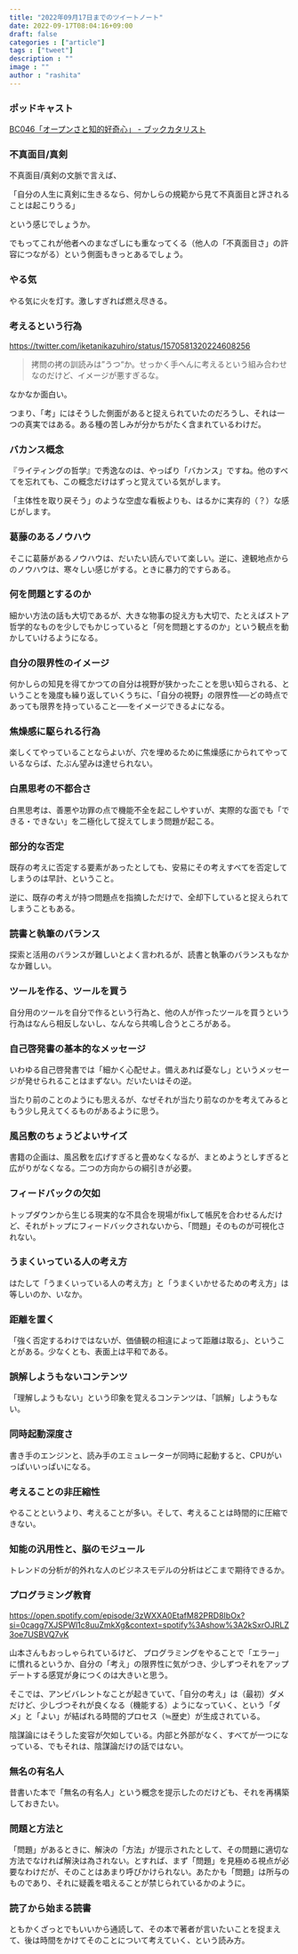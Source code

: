 ```yaml
---
title: "2022年09月17日までのツイートノート"
date: 2022-09-17T08:04:16+09:00
draft: false
categories : ["article"]
tags : ["tweet"]
description : ""
image : ""
author : "rashita"
---
```


### ポッドキャスト

[BC046「オープンさと知的好奇心」 - ブックカタリスト](https://bookcatalyst.substack.com/p/bc046#details)


### 不真面目/真剣

不真面目/真剣の文脈で言えば、

「自分の人生に真剣に生きるなら、何かしらの規範から見て不真面目と評されることは起こりうる」

という感じでしょうか。

でもってこれが他者へのまなざしにも重なってくる（他人の「不真面目さ」の許容につながる）という側面もきっとあるでしょう。

### やる気

やる気に火を灯す。激しすぎれば燃え尽きる。

### 考えるという行為

https://twitter.com/iketanikazuhiro/status/1570581320224608256

>拷問の拷の訓読みは”うつ“か。せっかく手へんに考えるという組み合わせなのだけど、イメージが悪すぎるな。

なかなか面白い。

つまり、「考」にはそうした側面があると捉えられていたのだろうし、それは一つの真実ではある。ある種の苦しみが分かちがたく含まれているわけだ。

### バカンス概念

『ライティングの哲学』で秀逸なのは、やっぱり「バカンス」ですね。他のすべてを忘れても、この概念だけはずっと覚えている気がします。

「主体性を取り戻そう」のような空虚な看板よりも、はるかに実存的（？）な感じがします。

### 葛藤のあるノウハウ

そこに葛藤があるノウハウは、だいたい読んでいて楽しい。逆に、達観地点からのノウハウは、寒々しい感じがする。ときに暴力的ですらある。

### 何を問題とするのか

細かい方法の話も大切であるが、大きな物事の捉え方も大切で、たとえばストア哲学的なものを少しでもかじっていると「何を問題とするのか」という観点を動かしていけるようになる。


### 自分の限界性のイメージ

何かしらの知見を得てかつての自分は視野が狭かったことを思い知らされる、ということを幾度も繰り返していくうちに、「自分の視野」の限界性──どの時点であっても限界を持っていること──をイメージできるよになる。

### 焦燥感に駆られる行為

楽しくてやっていることならよいが、穴を埋めるために焦燥感にかられてやっているならば、たぶん望みは達せられない。

### 白黒思考の不都合さ

白黒思考は、善悪や功罪の点で機能不全を起こしやすいが、実際的な面でも「できる・できない」を二極化して捉えてしまう問題が起こる。

### 部分的な否定

既存の考えに否定する要素があったとしても、安易にその考えすべてを否定してしまうのは早計、ということ。

逆に、既存の考えが持つ問題点を指摘しただけで、全却下していると捉えられてしまうこともある。

### 読書と執筆のバランス

探索と活用のバランスが難しいとよく言われるが、読書と執筆のバランスもなかなか難しい。

### ツールを作る、ツールを買う

自分用のツールを自分で作るという行為と、他の人が作ったツールを買うという行為はなんら相反しないし、なんなら共鳴し合うところがある。

### 自己啓発書の基本的なメッセージ

いわゆる自己啓発書では「細かく心配せよ。備えあれば憂なし」というメッセージが発せられることはまずない。だいたいはその逆。

当たり前のことのようにも思えるが、なぜそれが当たり前なのかを考えてみるともう少し見えてくるものがあるように思う。

### 風呂敷のちょうどよいサイズ

書籍の企画は、風呂敷を広げすぎると畳めなくなるが、まとめようとしすぎると広がりがなくなる。二つの方向からの綱引きが必要。

### フィードバックの欠如

トップダウンから生じる現実的な不具合を現場がfixして帳尻を合わせるんだけど、それがトップにフィードバックされないから、「問題」そのものが可視化されない。

### うまくいっている人の考え方

はたして「うまくいっている人の考え方」と「うまくいかせるための考え方」は等しいのか、いなか。

### 距離を置く

「強く否定するわけではないが、価値観の相違によって距離は取る」、ということがある。少なくとも、表面上は平和である。

### 誤解しようもないコンテンツ

「理解しようもない」という印象を覚えるコンテンツは、「誤解」しようもない。


### 同時起動深度さ

書き手のエンジンと、読み手のエミュレーターが同時に起動すると、CPUがいっぱいいっぱいになる。

### 考えることの非圧縮性

やることというより、考えることが多い。そして、考えることは時間的に圧縮できない。

### 知能の汎用性と、脳のモジュール

トレンドの分析が的外れな人のビジネスモデルの分析はどこまで期待できるか。

### プログラミング教育

https://open.spotify.com/episode/3zWXXA0EtafM82PRD8IbOx?si=0cagg7XJSPWl1c8uuZmkXg&context=spotify%3Ashow%3A2kSxrOJRLZ3oe7USBVQ7vK

山本さんもおっしゃられているけど、 プログラミングをやることで「エラー」に慣れるというか、自分の「考え」の限界性に気がつき、少しずつそれをアップデートする感覚が身につくのは大きいと思う。

そこでは、アンビバレントなことが起きていて、「自分の考え」は（最初）ダメだけど、少しづつそれが良くなる（機能する）ようになっていく、という「ダメ」と「よい」が結ばれる時間的プロセス（≒歴史）が生成されている。

陰謀論にはそうした変容が欠如している。内部と外部がなく、すべてが一つになっている、でもそれは、陰謀論だけの話ではない。

### 無名の有名人

昔書いた本で「無名の有名人」という概念を提示したのだけども、それを再構築しておきたい。

### 問題と方法と

「問題」があるときに、解決の「方法」が提示されたとして、その問題に適切な方法でなければ解決は為されない。とすれば、まず「問題」を見極める視点が必要なわけだが、そのことはあまり呼びかけられない。あたかも「問題」は所与のものであり、それに疑義を唱えることが禁じられているかのように。

### 読了から始まる読書

ともかくざっとでもいいから通読して、その本で著者が言いたいことを捉まえて、後は時間をかけてそのことについて考えていく、という読み方。